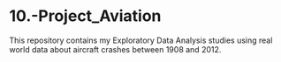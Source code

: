 # 10.-Project_Aviation
This repository contains my Exploratory Data Analysis studies using real world data about aircraft crashes between 1908 and 2012.
